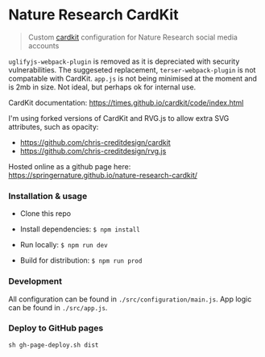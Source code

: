 # Nature Research CardKit

> Custom [cardkit](https://times.github.io/cardkit/) configuration for Nature Research social media accounts

`uglifyjs-webpack-plugin` is removed as it is depreciated with security vulnerabilities. The suggeseted replacement, `terser-webpack-plugin` is not compatable with CardKit. `app.js` is not being minimised at the moment and is 2mb in size. Not ideal, but perhaps ok for internal use.

CardKit documentation: https://times.github.io/cardkit/code/index.html

I'm using forked versions of CardKit and RVG.js to allow extra SVG attributes, such as opacity:

- https://github.com/chris-creditdesign/cardkit
- https://github.com/chris-creditdesign/rvg.js

Hosted online as a github page here: https://springernature.github.io/nature-research-cardkit/

### Installation & usage

- Clone this repo
- Install dependencies: `$ npm install`

- Run locally: `$ npm run dev`
- Build for distribution: `$ npm run prod`

### Development

All configuration can be found in `./src/configuration/main.js`. App logic can be found in `./src/app.js`.

### Deploy to GitHub pages

    sh gh-page-deploy.sh dist
